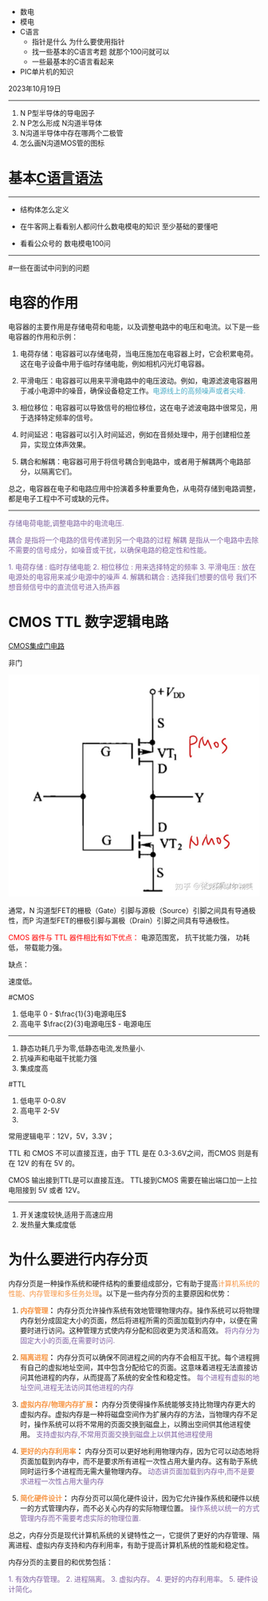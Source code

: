 - 数电
- 模电
- C语言
	- 指针是什么 为什么要使用指针
	- 找一些基本的C语言考题 就那个100问就可以
	- 一些最基本的C语言看起来
- PIC单片机的知识

2023年10月19日
___
1. N P型半导体的导电因子
2. N P怎么形成 N沟道半导体
3. N沟道半导体中存在哪两个二极管
4. 怎么画N沟道MOS管的图标




# 基本[C语言语法](https://www.runoob.com/cprogramming/c-tutorial.html)
___
- 结构体怎么定义



- 在牛客网上看看别人都问什么数电模电的知识 至少基础的要懂吧
- 看看公众号的 数电模电100问


___

#一些在面试中问到的问题
# 电容的作用
电容器的主要作用是存储电荷和电能，以及调整电路中的电压和电流。以下是一些电容器的作用和示例：

1. 电荷存储：电容器可以存储电荷，当电压施加在电容器上时，它会积累电荷。这在电子设备中用于临时存储电能，例如相机闪光灯电容器。
    
2. 平滑电压：电容器可以用来平滑电路中的电压波动。例如，电源滤波电容器用于减小电源中的噪音，确保设备稳定工作。<font color="#4bacc6">电源线上的高频噪声或者尖峰.</font>
    
3. 相位移位：电容器可以导致信号的相位移位，这在电子滤波电路中很常见，用于选择特定频率的信号。
    
4. 时间延迟：电容器可以引入时间延迟，例如在音频处理中，用于创建相位差异，实现立体声效果。
    
5. 耦合和解耦：电容器可用于将信号耦合到电路中，或者用于解耦两个电路部分，以隔离它们。
    

总之，电容器在电子和电路应用中扮演着多种重要角色，从电荷存储到电路调整，都是电子工程中不可或缺的元件。

___
<font color="#8064a2">存储电荷电能,调整电路中的电流电压.</font>

<font color="#8064a2">耦合 是指将一个电路的信号传递到另一个电路的过程</font>
<font color="#8064a2">解耦 是指从一个电路中去除不需要的信号成分，如噪音或干扰，以确保电路的稳定性和性能。</font>

<font color="#8064a2">1. 电荷存储 : 临时存储电能</font>
<font color="#8064a2">2. 相位移位 : 用来选择特定的频率</font>
<font color="#8064a2">3. 平滑电压 : 放在电源处的电容用来减少电源中的噪声</font>
<font color="#8064a2">4. 解耦和耦合 : 选择我们想要的信号 我们不想音频信号中的直流信号进入扬声器</font>


#  CMOS TTL 数字逻辑电路

[CMOS集成门电路](https://zhuanlan.zhihu.com/p/111508084)

非门

![](assets/Pasted%20image%2020231104115726.png)

通常，N 沟道型FET的栅极（Gate）引脚与源极（Source）引脚之间具有导通极性，而P 沟道型FET的栅极引脚与漏极（Drain）引脚之间具有导通极性。

<font color="#ff0000">CMOS 器件与 TTL 器件相比有如下优点： </font>
电源范围宽，
抗干扰能力强，
功耗低，
带载能力强。 

缺点：

速度低。

#CMOS
1. 低电平 0 - $\frac{1}{3}电源电压$
2. 高电平  $\frac{2}{3}电源电压$ - 电源电压
___
1. 静态功耗几乎为零,低静态电流,发热量小.
2. 抗噪声和电磁干扰能力强
3. 集成度高

#TTL
1. 低电平 0-0.8V
2. 高电平 2-5V
3. 
常用逻辑电平：12V，5V，3.3V；

TTL 和 CMOS 不可以直接互连，由于 TTL 是在 0.3-3.6V之间，而CMOS 则是有在 12V 的有在 5V 的。

CMOS 输出接到TTL是可以直接互连。 
TTL接到CMOS 需要在输出端口加一上拉电阻接到 5V 或者 12V。
___
1. 开关速度较快,适用于高速应用
2. 发热量大集成度低

# 为什么要进行内存分页
内存分页是一种操作系统和硬件结构的重要组成部分，它有助于提高<font color="#f79646">计算机系统的性能、内存管理和多任务处理</font>。以下是一些内存分页的主要原因和优势：

1.  **<font color="#f79646">内存管理</font>：** 内存分页允许操作系统有效地管理物理内存。操作系统可以将物理内存划分成固定大小的页面，然后将进程所需的页面加载到内存中，以便在需要时进行访问。这种管理方式使内存分配和回收更为灵活和高效。
<font color="#8064a2">将内存分为固定大小的页面,在需要时访问.</font>
    
2.  **<font color="#f79646">隔离进程</font>：** 内存分页可以确保不同进程之间的内存不会相互干扰。每个进程拥有自己的虚拟地址空间，其中包含分配给它的页面。这意味着进程无法直接访问其他进程的内存，从而提高了系统的安全性和稳定性。
<font color="#8064a2">每个进程有虚拟的地址空间,进程无法访问其他进程的内存</font>
    
3.  **<font color="#f79646">虚拟内存/物理内存扩展</font>：** 内存分页使得操作系统能够支持比物理内存更大的虚拟内存。虚拟内存是一种将磁盘空间作为扩展内存的方法，当物理内存不足时，操作系统可以将不常用的页面交换到磁盘上，以腾出空间供其他进程使用。
<font color="#8064a2">支持虚拟内存,不常用页面交换到磁盘上以供其他进程使用</font>
    
4.  **<font color="#f79646">更好的内存利用率</font>：** 内存分页可以更好地利用物理内存，因为它可以动态地将页面加载到内存中，而不是要求所有进程一次性占用大量内存。这有助于系统同时运行多个进程而无需大量物理内存。
<font color="#8064a2">动态讲页面加载到内存中,而不是要求进程一次性占用大量内存</font>
    
5.  **<font color="#f79646">简化硬件设计</font>：** 内存分页可以简化硬件设计，因为它允许操作系统和硬件以统一的方式管理内存，而不必关心内存的实际物理位置。
<font color="#8064a2">操作系统以统一的方式管理内存而不需要考虑实际的物理位置.</font>
    

总之，内存分页是现代计算机系统的关键特性之一，它提供了更好的内存管理、隔离进程、虚拟内存支持和内存利用率，有助于提高计算机系统的性能和稳定性。

内存分页的主要目的和优势包括：

<font color="#8064a2">1.  有效内存管理。</font>
<font color="#8064a2">2.  进程隔离。</font>
<font color="#8064a2">3.  虚拟内存。</font>
<font color="#8064a2">4.  更好的内存利用率。</font>
<font color="#8064a2">5.  硬件设计简化。</font>
